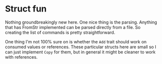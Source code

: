 # Struct fun

Nothing groundbreakingly new here. One nice thing is the parsing. Anything that has 
FromStr implemented can be parsed directly from a file. So creating the list of commands 
is pretty straightforward.

One thing I'm not 100% sure on is whether the `Add` trait should work on consumed values or 
references. These particular structs here are small so I can just implement `Copy` for them, 
but in general it might be cleaner to work with references.
